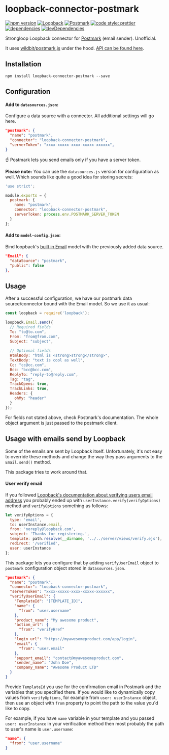 # loopback-connector-postmark

[![npm version](https://badge.fury.io/js/loopback-connector-postmark.svg)](http://badge.fury.io/js/loopback-connector-postmark)
[![Loopback](https://img.shields.io/badge/Loopback-3.x-brightgreen)](https://loopback.io/lb3)
[![Postmark](https://img.shields.io/badge/Postmark-2.x-blue)](https://github.com/wildbit/postmark.js)
[![code style: prettier](https://img.shields.io/badge/code_style-prettier-ff69b4.svg)](https://github.com/prettier/prettier)
[![dependencies](https://img.shields.io/david/tniezurawski/loopback-connector-postmark.svg)](https://david-dm.org/tniezurawski/loopback-connector-postmark)
[![devDependencies](https://img.shields.io/david/dev/tniezurawski/loopback-connector-postmark.svg)](https://david-dm.org/tniezurawski/loopback-connector-postmark)

Strongloop Loopback connector for [Postmark](https://postmarkapp.com/) (email sender). Unofficial.

It uses [wildbit/postmark.js](https://github.com/wildbit/postmark.js) under the hood. [API can be found here](https://postmarkapp.com/developer/integration/official-libraries#node-js).

## Installation

```
npm install loopback-connector-postmark --save
```

## Configuration

#### Add to `datasources.json`:

Configure a data source with a connector. All additional settings will go here.

```json
"postmark": {
  "name": "postmark",
  "connector": "loopback-connector-postmark",
  "serverToken": "xxxx-xxxxx-xxxx-xxxxx-xxxxxx",
}
```

:point_up: Postmark lets you send emails only if you have a server token.

**Please note:** You can use the `datasources.js` version for configuration as well. Which sounds like quite a good idea for storing secrets:

```javascript
'use strict';

module.exports = {
  postmark: {
    name: "postmark",
    connector: "loopback-connector-postmark",
    serverToken: process.env.POSTMARK_SERVER_TOKEN
  }
};
```

#### Add to `model-config.json`:

Bind loopback's [built in Email](https://loopback.io/doc/en/lb3/Email-connector.html) model with the previously added data source.

```json
"Email": {
  "dataSource": "postmark",
  "public": false
},
```

## Usage

After a successful configuration, we have our postmark data source/connector bound with the Email model. So we use it as usual:

```javascript
const loopback = require('loopback');

loopback.Email.send({
  // Required fields
  To: "to@to.com",
  From: "from@from.com",
  Subject: "subject",
  
  // Optional fields
  HtmlBody: "html is <strong>strong</strong>",
  TextBody: "text is cool as well",
  Cc: "cc@cc.com",
  Bcc: "bcc@bcc.com",
  ReplyTo: "reply-to@reply.com",
  Tag: "tag",
  TrackOpens: true,
  TrackLinks: true,
  Headers: { 
    ohMy: "header" 
  }
});
```

For fields not stated above, check Postmark's documentation. The whole object argument is just passed to the postmark client.

## Usage with emails send by Loopback

Some of the emails are sent by Loopback itself. Unfortunately, it's not easy to override these methods and change the way they pass arguments to the `Email.send()` method.

This package tries to work around that.

#### User verify email

If you followed [Loopback's documentation about verifying users email address](https://loopback.io/doc/en/lb3/Registering-users.html#verifying-email-addresses) you probably ended up with `userInstance.verify(verifyOptions)` method and `verifyOptions` something as follows:

```javascript
let verifyOptions = {
  type: 'email',
  to: userInstance.email,
  from: 'noreply@loopback.com',
  subject: 'Thanks for registering.',
  template: path.resolve(__dirname, '../../server/views/verify.ejs'),
  redirect: '/verified',
  user: userInstance
};
```

This package lets you configure that by adding `verifyUserEmail` object to `postmark` configuration object stored in `datasources.json`.

```json
"postmark": {
  "name": "postmark",
  "connector": "loopback-connector-postmark",
  "serverToken": "xxxx-xxxxx-xxxx-xxxxx-xxxxxx",
  "verifyUserEmail": {
    "TemplateId": "[TEMPLATE_ID]",
    "name": {
      "from": "user.username"
    },
    "product_name": "My awesome product",
    "action_url": {
      "from": "verifyHref"
    },
    "login_url": "https://myawesomeproduct.com/app/login",
    "email": {
      "from": "user.email"
    },
    "support_email": "contact@myawesomeproduct.com",
    "sender_name": "John Doe",
    "company_name": "Awesome Product LTD"
  }
}
```

Provide `TemplateId` you use for the confirmation email in Postmark and the variables that you specified there. If you would like to dynamically copy values from `verifyOptions`, for example from `user: userInstance` object, then use an object with `from` property to point the path to the value you'd like to copy.

For example, if you have `name` variable in your template and you passed `user: userInstance` in your verification method then most probably the path to user's name is `user.username`:

```json
"name": {
  "from": "user.username"
}
```
